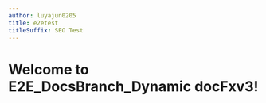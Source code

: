 ```yaml
---
author: luyajun0205
title: e2etest
titleSuffix: SEO Test
---
```


# Welcome to E2E_DocsBranch_Dynamic docFxv3!
